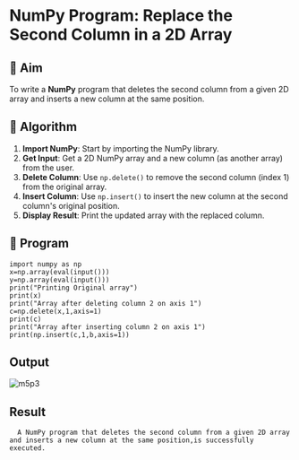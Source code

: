 # NumPy Program: Replace the Second Column in a 2D Array

## 🎯 Aim
To write a **NumPy** program that deletes the second column from a given 2D array and inserts a new column at the same position.

## 🧠 Algorithm
1. **Import NumPy**: Start by importing the NumPy library.
2. **Get Input**: Get a 2D NumPy array and a new column (as another array) from the user.
3. **Delete Column**: Use `np.delete()` to remove the second column (index 1) from the original array.
4. **Insert Column**: Use `np.insert()` to insert the new column at the second column's original position.
5. **Display Result**: Print the updated array with the replaced column.

## 🧾 Program

```
import numpy as np
x=np.array(eval(input()))
y=np.array(eval(input()))
print("Printing Original array")
print(x)
print("Array after deleting column 2 on axis 1")
c=np.delete(x,1,axis=1)
print(c)
print("Array after inserting column 2 on axis 1")
print(np.insert(c,1,b,axis=1))

```

## Output
![m5p3](https://github.com/user-attachments/assets/6a46c4ab-bbb2-484b-beed-bbee83fa9c15)


## Result
      A NumPy program that deletes the second column from a given 2D array and inserts a new column at the same position,is successfully executed.
